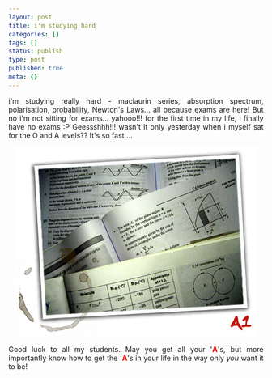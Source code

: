 ```yaml
---
layout: post
title: i'm studying hard
categories: []
tags: []
status: publish
type: post
published: true
meta: {}
---
```

<p align="justify">i'm studying really hard - maclaurin series, absorption spectrum, polarisation, probability, Newton's Laws... all because exams are here! But no i'm not sitting for exams... yahooo!!! for the first time in my life, i finally have no exams :P Geessshhh!!! wasn't it only yesterday when i myself sat for the O and A levels?? It's so fast....</p>
<p align="center"><img width="480" src="/img/tutoring_324897508937.jpg" height="375" style="width: 480px; height: 375px" /></p>
<p align="justify">Good luck to all my students. May you get all your '<strong><font color="#ff0000">A</font></strong>'s, but more importantly know how to get the '<font color="#ff0000"><strong>A</strong></font>'s in your life in the way only <em>you</em> want it to be!</p>
